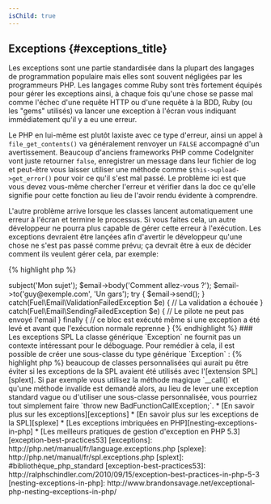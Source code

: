 ```yaml
---
isChild: true
---
```


## Exceptions {#exceptions_title}

Les exceptions sont une partie standardisée dans la plupart des langages de programmation populaire mais elles sont 
souvent négligées par les programmeurs PHP. Les langages comme Ruby sont très fortement équipés pour gérer les exceptions 
ainsi, à chaque fois qu'une chose se passe mal comme l'échec d'une requête HTTP ou d'une requête à la BDD, Ruby (ou les 
"gems" utilisés) va lancer une exception à l'écran vous indiquant immédiatement qu'il y a eu une erreur.

Le PHP en lui-même est plutôt laxiste avec ce type d'erreur, ainsi un appel à `file_get_contents()` va généralement 
renvoyer un `FALSE` accompagné d'un avertissement. Beaucoup d'anciens frameworks PHP comme CodeIgniter vont juste 
retourner `false`, enregistrer un message dans leur fichier de log et peut-être vous laisser utiliser une méthode 
comme `$this->upload->get_error()` pour voir ce qu'il s'est mal passé. Le problème ici est que vous devez vous-même 
chercher l'erreur et vérifier dans la doc ce qu'elle signifie pour cette fonction au lieu de l'avoir rendu évidente à 
comprendre.

L'autre problème arrive lorsque les classes lancent automatiquement une erreur à l'écran et termine le processus. Si 
vous faites cela, un autre développeur ne pourra plus capable de gérer cette erreur à l'exécution. Les exceptions 
devraient être lançées afin d'avertir le développeur qu'une chose ne s'est pas passé comme prévu; ça devrait être à eux 
de décider comment ils veulent gérer cela, par exemple:

{% highlight php %}
<?php
$email = new Fuel\Email;
$email->subject('Mon sujet');
$email->body('Comment allez-vous ?');
$email->to('guy@exemple.com', 'Un gars');

try
{
    $email->send();
}
catch(Fuel\Email\ValidationFailedException $e)
{
    // La validation a échouée
}
catch(Fuel\Email\SendingFailedException $e)
{
    // Le pilote ne peut pas envoyé l'email
}
finally
{
    // ce bloc est exécuté même si une exception a été levé et avant que l'exécution normale reprenne
}
{% endhighlight %}

### Les exceptions SPL

La classe générique `Exception` ne fournit pas un contexte intéressant pour le déboguage. Pour remédier à cela, il est 
possible de créer une sous-classe du type générique `Exception` :

{% highlight php %}
<?php
class ValidationException extends Exception {}
{% endhighlight %}

Cela vous permet d'ajouter plusieurs blocs `catch` et de gérer les exceptions différemment. Cela peut conduire à la 
création de <em>beaucoup</em> de classes personnalisées qui aurait pu être éviter si les exceptions de la SPL avaient 
été utilisés avec l'[extension SPL][splext].

Si par exemple vous utilisez la méthode magique `__call()` et qu'une méthode invalide est demandé alors, au lieu de lever 
une exception standard vague ou d'utiliser une sous-classe personnalisée, vous pourriez tout simplement faire 
`throw new BadFunctionCallException;`.

* [En savoir plus sur les exceptions][exceptions]
* [En savoir plus sur les exceptions de la SPL][splexe]
* [Les exceptions imbriquées en PHP][nesting-exceptions-in-php]
* [Les meilleurs pratiques de gestion d'exception en PHP 5.3][exception-best-practices53]

[exceptions]: http://php.net/manual/fr/language.exceptions.php
[splexe]: http://php.net/manual/fr/spl.exceptions.php
[splext]: #bibliothèque_php_standard
[exception-best-practices53]: http://ralphschindler.com/2010/09/15/exception-best-practices-in-php-5-3
[nesting-exceptions-in-php]: http://www.brandonsavage.net/exceptional-php-nesting-exceptions-in-php/
